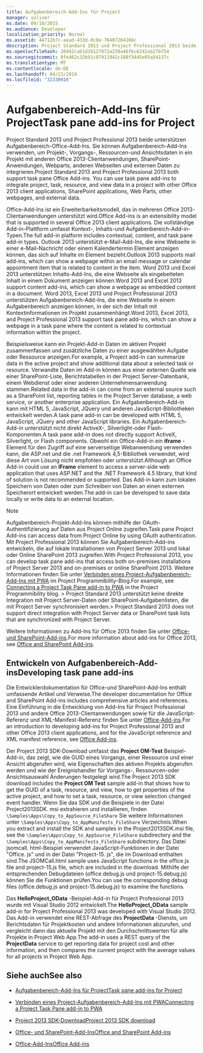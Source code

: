 ```yaml
---
title: Aufgabenbereich-Add-Ins für Project
manager: soliver
ms.date: 09/10/2015
ms.audience: Developer
localization_priority: Normal
ms.assetid: 44712b7c-aead-433d-8c0e-76407264166c
description: Project Standard 2013 und Project Professional 2013 beide unterstützen Aufgabenbereich-Office-Add-Ins. Sie können Aufgabenbereich-Add-Ins verwenden, um Projekt-, Vorgangs-, Ressourcen-und Ansichtsdaten in ein Projekt mit anderen Office 2013-Clientanwendungen, SharePoint-Anwendungen, Webparts, anderen Webseiten und externen Daten zu integrieren.
ms.openlocfilehash: 26942cab1d1b127872a230a46fbc6242ab27b754
ms.sourcegitcommit: 8fe462c32b91c87911942c188f3445e85a54137c
ms.translationtype: MT
ms.contentlocale: de-DE
ms.lasthandoff: 04/23/2019
ms.locfileid: "32330016"
---
```

# <a name="task-pane-add-ins-for-project"></a><span data-ttu-id="08be7-103">Aufgabenbereich-Add-Ins für Project</span><span class="sxs-lookup"><span data-stu-id="08be7-103">Task pane add-ins for Project</span></span>

<span data-ttu-id="08be7-104">Project Standard 2013 und Project Professional 2013 beide unterstützen Aufgabenbereich-Office-Add-Ins. Sie können Aufgabenbereich-Add-Ins verwenden, um Projekt-, Vorgangs-, Ressourcen-und Ansichtsdaten in ein Projekt mit anderen Office 2013-Clientanwendungen, SharePoint-Anwendungen, Webparts, anderen Webseiten und externen Daten zu integrieren.</span><span class="sxs-lookup"><span data-stu-id="08be7-104">Project Standard 2013 and Project Professional 2013 both support task pane Office Add-ins. You can use task pane add-ins to integrate project, task, resource, and view data in a project with other Office 2013 client applications, SharePoint applications, Web Parts, other webpages, and external data.</span></span>
  
<span data-ttu-id="08be7-105">Office-Add-Ins ist ein Erweiterbarkeitsmodell, das in mehreren Office 2013-Clientanwendungen unterstützt wird.</span><span class="sxs-lookup"><span data-stu-id="08be7-105">Office Add-ins is an extensibility model that is supported in several Office 2013 client applications.</span></span> <span data-ttu-id="08be7-106">Die vollständige Add-in-Plattform umfasst Kontext-, Inhalts-und Aufgabenbereich-Add-in-Typen.</span><span class="sxs-lookup"><span data-stu-id="08be7-106">The full add-in platform includes contextual, content, and task pane add-in types.</span></span> <span data-ttu-id="08be7-107">Outlook 2013 unterstützt e-Mail-Add-Ins, die eine Webseite in einer e-Mail-Nachricht oder einem Kalendertermin Element anzeigen können, das sich auf Inhalte im Element bezieht.</span><span class="sxs-lookup"><span data-stu-id="08be7-107">Outlook 2013 supports mail add-ins, which can show a webpage within an email message or calendar appointment item that is related to content in the item.</span></span> <span data-ttu-id="08be7-108">Word 2013 und Excel 2013 unterstützen Inhalts-Add-Ins, die eine Webseite als eingebetteten Inhalt in einem Dokument anzeigen können.</span><span class="sxs-lookup"><span data-stu-id="08be7-108">Word 2013 and Excel 2013 support content add-ins, which can show a webpage as embedded content in a document.</span></span> <span data-ttu-id="08be7-109">Word 2013, Excel 2013 und Project Professional 2013 unterstützen Aufgabenbereich-Add-Ins, die eine Webseite in einem Aufgabenbereich anzeigen können, in der sich der Inhalt mit Kontextinformationen im Projekt zusammenhängt.</span><span class="sxs-lookup"><span data-stu-id="08be7-109">Word 2013, Excel 2013, and Project Professional 2013 support task pane add-ins, which can show a webpage in a task pane where the content is related to contextual information within the project.</span></span>
  
<span data-ttu-id="08be7-110">Beispielsweise kann ein Projekt-Add-in Daten im aktiven Projekt zusammenfassen und zusätzliche Daten zu einer ausgewählten Aufgabe oder Ressource anzeigen.</span><span class="sxs-lookup"><span data-stu-id="08be7-110">For example, a Project add-in can summarize data in the active project and show additional data about a selected task or resource.</span></span> <span data-ttu-id="08be7-111">Verwandte Daten im Add-in können aus einer externen Quelle wie einer SharePoint-Liste, Berichtstabellen in der Project Server-Datenbank, einem Webdienst oder einer anderen Unternehmensanwendung stammen.</span><span class="sxs-lookup"><span data-stu-id="08be7-111">Related data in the add-in can come from an external source such as a SharePoint list, reporting tables in the Project Server database, a web service, or another enterprise application.</span></span> <span data-ttu-id="08be7-112">Ein Aufgabenbereich-Add-in kann mit HTML 5, JavaScript, JQuery und anderen JavaScript-Bibliotheken entwickelt werden.</span><span class="sxs-lookup"><span data-stu-id="08be7-112">A task pane add-in can be developed with HTML 5, JavaScript, JQuery and other JavaScript libraries.</span></span> <span data-ttu-id="08be7-113">Ein Aufgabenbereich-Add-in unterstützt nicht direkt ActiveX-, Silverlight-oder Flash-Komponenten.</span><span class="sxs-lookup"><span data-stu-id="08be7-113">A task pane add-in does not directly support ActiveX, Silverlight, or Flash components.</span></span> <span data-ttu-id="08be7-114">Obwohl ein Office-Add-in ein **iframe** -Element für den Zugriff auf eine serverseitige Webanwendung verwenden kann, die ASP.net und die .net Framework 4,5-Bibliothek verwendet, wird diese Art von Lösung nicht empfohlen oder unterstützt.</span><span class="sxs-lookup"><span data-stu-id="08be7-114">Although an Office Add-in could use an **IFrame** element to access a server-side web application that uses ASP.NET and the .NET Framework 4.5 library, that kind of solution is not recommended or supported.</span></span> <span data-ttu-id="08be7-115">Das Add-in kann zum lokalen Speichern von Daten oder zum Schreiben von Daten an einen externen Speicherort entwickelt werden.</span><span class="sxs-lookup"><span data-stu-id="08be7-115">The add-in can be developed to save data locally or write data to an external location.</span></span> 
  
> [!NOTE]
> <span data-ttu-id="08be7-116">Aufgabenbereich-Projekt-Add-Ins können mithilfe der OAuth-Authentifizierung auf Daten aus Project Online zugreifen.</span><span class="sxs-lookup"><span data-stu-id="08be7-116">Task pane Project Add-ins can access data from Project Online by using OAuth authentication.</span></span> <span data-ttu-id="08be7-117">Mit Project Professional 2013 können Sie Aufgabenbereich-Add-ins entwickeln, die auf lokale Installationen von Project Server 2013 und lokal oder Online SharePoint 2013 zugreifen.</span><span class="sxs-lookup"><span data-stu-id="08be7-117">With Project Professional 2013, you can develop task pane add-ins that access both on-premises installations of Project Server 2013 and on-premises or online SharePoint 2013.</span></span> <span data-ttu-id="08be7-118">Weitere Informationen finden Sie unter [Verbinden eines Project-Aufgabenbereich-Add-Ins mit PWA](https://blogs.msdn.com/b/project_programmability/archive/2012/11/02/connecting-a-project-task-pane-app-to-pwa.aspx) im Project Programmibility-Blog.</span><span class="sxs-lookup"><span data-stu-id="08be7-118">For example, see [Connecting a Project Task Pane add-in to PWA](https://blogs.msdn.com/b/project_programmability/archive/2012/11/02/connecting-a-project-task-pane-app-to-pwa.aspx) in the Project Programmibility blog.</span></span> <span data-ttu-id="08be7-119">> Project Standard 2013 unterstützt keine direkte Integration mit Project Server-Daten oder SharePoint-Aufgabenlisten, die mit Project Server synchronisiert werden.</span><span class="sxs-lookup"><span data-stu-id="08be7-119">> Project Standard 2013 does not support direct integration with Project Server data or SharePoint task lists that are synchronized with Project Server.</span></span> 
  
<span data-ttu-id="08be7-120">Weitere Informationen zu Add-Ins für Office 2013 finden Sie unter [Office-und SharePoint-Add-ins](https://msdn.microsoft.com/library/office/fp161507%28v=office.15%29).</span><span class="sxs-lookup"><span data-stu-id="08be7-120">For more information about add-ins for Office 2013, see [Office and SharePoint Add-ins](https://msdn.microsoft.com/library/office/fp161507%28v=office.15%29).</span></span> 
  
## <a name="developing-task-pane-add-ins"></a><span data-ttu-id="08be7-121">Entwickeln von Aufgabenbereich-Add-ins</span><span class="sxs-lookup"><span data-stu-id="08be7-121">Developing task pane add-ins</span></span>

<span data-ttu-id="08be7-122">Die Entwicklerdokumentation für Office-und SharePoint-Add-Ins enthält umfassende Artikel und Verweise.</span><span class="sxs-lookup"><span data-stu-id="08be7-122">The developer documentation for Office and SharePoint Add-ins includes comprehensive articles and references.</span></span> <span data-ttu-id="08be7-123">Eine Einführung in die Entwicklung von Add-Ins für Project Professional 2013 und andere Office 2013-Clientanwendungen sowie für die JavaScript-Referenz und XML-Manifest-Referenz finden Sie unter [Office-Add-ins](https://msdn.microsoft.com/library/office/apps/jj220060%28v=office.15%29).</span><span class="sxs-lookup"><span data-stu-id="08be7-123">For an introduction to developing add-ins for Project Professional 2013 and other Office 2013 client applications, and for the JavaScript reference and XML manifest reference, see [Office Add-ins](https://msdn.microsoft.com/library/office/apps/jj220060%28v=office.15%29).</span></span>
  
<span data-ttu-id="08be7-124">Der Project 2013 SDK-Download umfasst das **Project OM-Test** Beispiel-Add-in, das zeigt, wie die GUID eines Vorgangs, einer Ressource und einer Ansicht abgerufen wird, wie Eigenschaften des aktiven Projekts abgerufen werden und wie der Ereignishandler für Vorgangs-, Ressourcen-oder Ansichtsauswahl Änderungen festgelegt wird.</span><span class="sxs-lookup"><span data-stu-id="08be7-124">The Project 2013 SDK download includes the **Project OM Test** sample add-in that shows how to get the GUID of a task, resource, and view, how to get properties of the active project, and how to set a task, resource, or view selection changed event handler.</span></span> <span data-ttu-id="08be7-125">Wenn Sie das SDK und die Beispiele in der Datei Project2013SDK. msi extrahieren und installieren, finden `\Samples\Apps\Copy_to_AppSource_FileShare` Sie weitere Informationen unter `\Samples\Apps\Copy_to_AppManifests_FileShare` Verzeichnis.</span><span class="sxs-lookup"><span data-stu-id="08be7-125">When you extract and install the SDK and samples in the Project2013SDK.msi file, see the  `\Samples\Apps\Copy_to_AppSource_FileShare` subdirectory and the  `\Samples\Apps\Copy_to_AppManifests_FileShare` subdirectory.</span></span> <span data-ttu-id="08be7-126">Das Datei jsomcall. html-Beispiel verwendet JavaScript-Funktionen in der Datei "Office. js" und in der Datei "Project-15. js", die im Download enthalten sind.</span><span class="sxs-lookup"><span data-stu-id="08be7-126">The JSOMCall.html sample uses JavaScript functions in the office.js file and project-15.js file, which are included in the download.</span></span> <span data-ttu-id="08be7-127">Mithilfe der entsprechenden Debugdateien (office.debug.js und project-15.debug.js) können Sie die Funktionen prüfen.</span><span class="sxs-lookup"><span data-stu-id="08be7-127">You can use the corresponding debug files (office.debug.js and project-15.debug.js) to examine the functions.</span></span> 
  
<span data-ttu-id="08be7-128">Das **HelloProject_OData** -Beispiel-Add-in für Project Professional 2013 wurde mit Visual Studio 2012 entwickelt.</span><span class="sxs-lookup"><span data-stu-id="08be7-128">The **HelloProject_OData** sample add-in for Project Professional 2013 was developed with Visual Studio 2012.</span></span> <span data-ttu-id="08be7-129">Das Add-in verwendet eine REST-Abfrage des **ProjectData** -Diensts, um Berichtsdaten für Projektkosten und andere Informationen abzurufen, und vergleicht dann das aktuelle Projekt mit den Durchschnittswerten für alle Projekte in Project Web App.</span><span class="sxs-lookup"><span data-stu-id="08be7-129">The add-in uses a REST query of the **ProjectData** service to get reporting data for project cost and other information, and then compares the current project with the average values for all projects in Project Web App.</span></span> 
  
## <a name="see-also"></a><span data-ttu-id="08be7-130">Siehe auch</span><span class="sxs-lookup"><span data-stu-id="08be7-130">See also</span></span>
<span data-ttu-id="08be7-131"><a name="bk_addresources"> </a></span><span class="sxs-lookup"><span data-stu-id="08be7-131"></span></span>

- [<span data-ttu-id="08be7-132">Aufgabenbereich-Add-Ins für Project</span><span class="sxs-lookup"><span data-stu-id="08be7-132">Task pane add-ins for Project</span></span>](https://msdn.microsoft.com/library/office/apps/fp161143%28v=office.15%29)
    
- [<span data-ttu-id="08be7-133">Verbinden eines Project-Aufgabenbereich-Add-Ins mit PWA</span><span class="sxs-lookup"><span data-stu-id="08be7-133">Connecting a Project Task Pane add-in to PWA</span></span>](https://blogs.msdn.com/b/project_programmability/archive/2012/11/02/connecting-a-project-task-pane-app-to-pwa.aspx)
    
- [<span data-ttu-id="08be7-134">Project 2013 SDK-Download</span><span class="sxs-lookup"><span data-stu-id="08be7-134">Project 2013 SDK download</span></span>](https://www.microsoft.com/en-us/download/details.aspx?id=30435%20)
    
- [<span data-ttu-id="08be7-135">Office- und SharePoint-Add-Ins</span><span class="sxs-lookup"><span data-stu-id="08be7-135">Office and SharePoint Add-ins</span></span>](https://msdn.microsoft.com/library/office/fp161507%28v=office.15%29)
    
- [<span data-ttu-id="08be7-136">Office-Add-Ins</span><span class="sxs-lookup"><span data-stu-id="08be7-136">Office Add-ins</span></span>](https://msdn.microsoft.com/library/office/apps/jj220060%28v=office.15%29)
    

